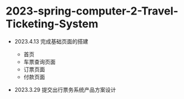 # 2023-spring-computer-2-Travel-Ticketing-System

- 2023.4.13 完成基础页面的搭建
   - 首页 
   - 车票查询页面
   - 订票页面
   - 付款页面

- 2023.3.29 提交出行票务系统产品方案设计

